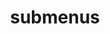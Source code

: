 ---
layout: page
title: submenus
nav: false
nav_order: 6
dropdown: false
children: 
    - title: Publications
      permalink: /publications/
    - title: divider
    - title: Teaching
      permalink: /teaching/
---